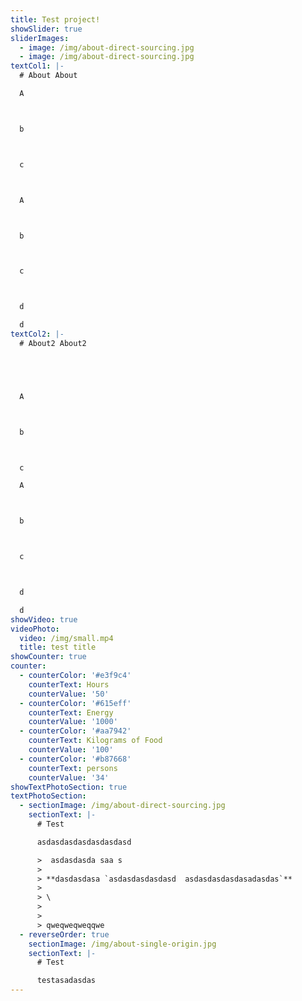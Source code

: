 ```yaml
---
title: Test project!
showSlider: true
sliderImages: 
  - image: /img/about-direct-sourcing.jpg
  - image: /img/about-direct-sourcing.jpg
textCol1: |-
  # About About

  A



  b



  c



  A



  b



  c



  d

  d
textCol2: |-
  # About2 About2 





  A



  b



  c

  A



  b



  c



  d

  d
showVideo: true
videoPhoto:
  video: /img/small.mp4
  title: test title
showCounter: true
counter:
  - counterColor: '#e3f9c4'
    counterText: Hours
    counterValue: '50'
  - counterColor: '#615eff'
    counterText: Energy
    counterValue: '1000'
  - counterColor: '#aa7942'
    counterText: Kilograms of Food
    counterValue: '100'
  - counterColor: '#b87668'
    counterText: persons
    counterValue: '34'
showTextPhotoSection: true
textPhotoSection:
  - sectionImage: /img/about-direct-sourcing.jpg
    sectionText: |-
      # Test

      asdasdasdasdasdasdasd

      >  asdasdasda saa s
      >
      > **dasdasdasa `asdasdasdasdasd  asdasdasdasdasadasdas`**
      >
      > \
      >
      >
      > qweqweqweqqwe
  - reverseOrder: true
    sectionImage: /img/about-single-origin.jpg
    sectionText: |-
      # Test

      testasadasdas
---
```


